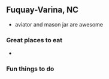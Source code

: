 ## Fuquay-Varina, NC

- aviator and mason jar are awesome

### Great places to eat

- 
### Fun things to do
